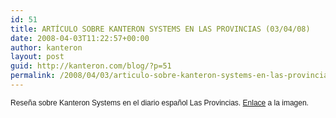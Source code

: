 ```yaml
---
id: 51
title: ARTÍCULO SOBRE KANTERON SYSTEMS EN LAS PROVINCIAS (03/04/08)
date: 2008-04-03T11:22:57+00:00
author: kanteron
layout: post
guid: http://kanteron.com/blog/?p=51
permalink: /2008/04/03/articulo-sobre-kanteron-systems-en-las-provincias-030408/
---
```

<p style="font: normal normal normal 12px/normal Helvetica;margin: 0px">
  Reseña sobre Kanteron Systems en el diario español Las Provincias. <a href="http://farm4.static.flickr.com/3105/2436927758_3ecdebc0ef_b.jpg">Enlace</a> a la imagen.
</p>